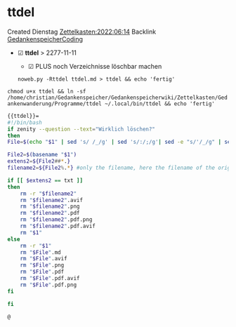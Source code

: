 # ttdel
Created Dienstag [Zettelkasten:2022:06:14]()
Backlink [GedankenspeicherCoding](../GedankenspeicherCoding.md)

* ☑ **ttdel**  >  2277-11-11
	* ☑ PLUS noch Verzeichnisse löschbar machen


  ``noweb.py -Rttdel ttdel.md > ttdel && echo 'fertig'``

 ``chmod u+x ttdel && ln -sf /home/christian/Gedankenspeicher/Gedankenspeicherwiki/Zettelkasten/Gedankenwanderung/Programme/ttdel ~/.local/bin/ttdel && echo 'fertig'``

```bash
{{ttdel}}=
#!/bin/bash
if zenity --question --text="Wirklich löschen?"
then 
File=$(echo "$1" | sed 's/ /_/g' | sed 's/:/;/g'| sed -e "s/'/_/g" | sed 's/\"//g')

File2=$(basename "$1")
extens2=${File2##*.}
filename2=${File2%.*} #only the filename, here the filename of the original file

if [[ $extens2 == txt ]]
then
	rm -r "$filename2"
	rm "$filename2".avif
	rm "$filename2".png
	rm "$filename2".pdf
	rm "$filename2".pdf.png
	rm "$filename2".pdf.avif
	rm "$1"
else 
	rm -r "$1"
	rm "$File".md
	rm "$File".avif
	rm "$File".png
	rm "$File".pdf
	rm "$File".pdf.avif
	rm "$File".pdf.png
fi

fi

@
```

